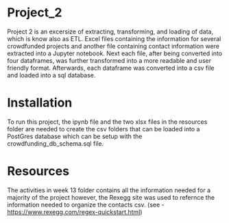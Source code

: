 # Project_2

Project 2 is an excersize of extracting, transforming, and loading of data, which is know also as ETL. Excel files containing the information for several crowdfunded projects and another file containing contact information were extracted into a Jupyter notebook. Next each file, after being converted into four dataframes, was further transformed into a more readable and user friendly format. Afterwards, each dataframe was converted into a csv file and loaded into a sql database.

# Installation
To run this project, the ipynb file and the two xlsx files in the resources folder are needed to create the csv folders that can be loaded into a PostGres database which can be setup with the crowdfunding_db_schema.sql file.

# Resources
The activities in week 13 folder contains all the information needed for a majority of the project however, the Rexegg site was used to refernce the information needed to organize the contacts csv.
(see - https://www.rexegg.com/regex-quickstart.html)